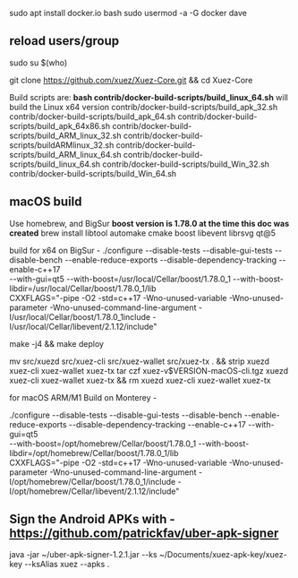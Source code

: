 
sudo apt install docker.io bash
sudo usermod -a -G docker dave

## reload users/group
sudo su $(who)

git clone https://github.com/xuez/Xuez-Core.git && cd Xuez-Core

Build scripts are:
**bash contrib/docker-build-scripts/build_linux_64.sh** will build the Linux x64 version
contrib/docker-build-scripts/build_apk_32.sh
contrib/docker-build-scripts/build_apk_64.sh
contrib/docker-build-scripts/build_apk_64x86.sh
contrib/docker-build-scripts/build_ARM_linux_32.sh
contrib/docker-build-scripts/buildARMlinux_32.sh
contrib/docker-build-scripts/build_ARM_linux_64.sh
contrib/docker-build-scripts/build_linux_64.sh
contrib/docker-build-scripts/build_Win_32.sh
contrib/docker-build-scripts/build_Win_64.sh


## macOS build
Use homebrew, and BigSur
**boost version is 1.78.0 at the time this doc was created**
brew install libtool automake cmake boost libevent librsvg qt@5

build for x64 on BigSur -
./configure --disable-tests --disable-gui-tests --disable-bench --enable-reduce-exports --disable-dependency-tracking --enable-c++17 \
--with-gui=qt5 --with-boost=/usr/local/Cellar/boost/1.78.0_1 --with-boost-libdir=/usr/local/Cellar/boost/1.78.0_1/lib \
CXXFLAGS="-pipe -O2 -std=c++17 -Wno-unused-variable -Wno-unused-parameter -Wno-unused-command-line-argument -I/usr/local/Cellar/boost/1.78.0_1include -I/usr/local/Cellar/libevent/2.1.12/include"

make -j4 && make deploy

mv src/xuezd src/xuez-cli src/xuez-wallet src/xuez-tx . && strip xuezd xuez-cli xuez-wallet xuez-tx
tar czf xuez-v$VERSION-macOS-cli.tgz xuezd xuez-cli xuez-wallet xuez-tx && rm xuezd xuez-cli xuez-wallet xuez-tx

for macOS ARM/M1 Build on Monterey -

./configure --disable-tests --disable-gui-tests --disable-bench --enable-reduce-exports --disable-dependency-tracking --enable-c++17 --with-gui=qt5 \
--with-boost=/opt/homebrew/Cellar/boost/1.78.0_1 --with-boost-libdir=/opt/homebrew/Cellar/boost/1.78.0_1/lib \
CXXFLAGS="-pipe -O2 -std=c++17 -Wno-unused-variable -Wno-unused-parameter -Wno-unused-command-line-argument -I/opt/homebrew/Cellar/boost/1.78.0_1/include -I/opt/homebrew/Cellar/libevent/2.1.12/include"


## Sign the Android APKs with - https://github.com/patrickfav/uber-apk-signer
java -jar ~/uber-apk-signer-1.2.1.jar --ks ~/Documents/xuez-apk-key/xuez-key --ksAlias xuez --apks .
